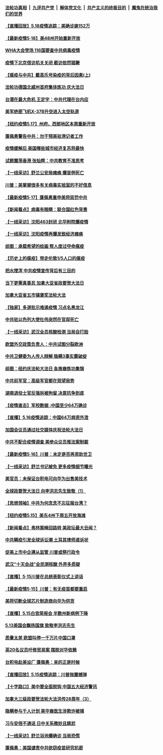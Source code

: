 ####  [法轮功真相](../../../../basic/blob/master/README.md?t=05190031) &nbsp;|&nbsp; [九评共产党](../../../../9ping.md/blob/master/README.md?t=05190031) &nbsp;|&nbsp; [解体党文化](../../../../jtdwh.md/blob/master/README.md?t=05190031)  &nbsp;|&nbsp; [共产主义的终极目的](../../../../gczydzjmd.md/blob/master/README.md?t=05190031) &nbsp;|&nbsp; [魔鬼在统治我们的世界](../../../../mgztzwmdsj.md/blob/master/README.md?t=05190031) 

#### [【直播回放】5.18疫情追踪：美确诊逾152万](../pages/nf4514/n12118217.md?t=05190031) 

#### [【最新疫情5·18】美48州开始重新开放](../pages/nf4514/n12115367.md?t=05190031) 

#### [WHA大会登场 116国要查中共病毒疫情](../pages/nf4514/n12117992.md?t=05190031) 

#### [疫情下北京信访机关关闭 截访依然猖獗](../pages/nf4514/n12117242.md?t=05190031) 

#### [【瘟疫与中共】戴高乐号染疫的背后因素(上)](../pages/nf4514/n12109482.md?t=05190031) 

#### [法轮功德国北威州首府集体炼功 庆大法日](../pages/nf4514/n12116360.md?t=05190031) 

#### [台潜在最大危机 王定宇：中共代理在台内应](../pages/nf4514/n12115879.md?t=05190031) 

#### [美军绝密飞机X-37B升空进入太空轨道](../pages/nf4514/n12116995.md?t=05190031) 

#### [【纽约疫情5.17】州府、西部地区本周重新开放](../pages/nf4514/n12116073.md?t=05190031) 

#### [蓬佩奥警告中共：勿干预美驻港记者工作](../pages/nf4514/n12116878.md?t=05190031) 

#### [疫情缓解后 美国哪些城市经济复苏将最快](../pages/nf4514/n12100930.md?t=05190031) 

#### [试题震荡香港 张灿辉：中共教育不准思考](../pages/nf4514/n12116869.md?t=05190031) 

#### [【一线采访】舒兰公安局瘫痪 爆首例死亡](../pages/nf4514/n12116520.md?t=05190031) 

#### [川普：美掌握很多有关病毒实验室的不好信息](../pages/nf4514/n12116772.md?t=05190031) 

#### [【最新疫情5·17】蓬佩奥重申美将惩罚中共](../pages/nf4514/n12113370.md?t=05190031) 

#### [【新闻看点】病毒有眼睛：联合国红色背景](../pages/nf4514/n12115092.md?t=05190031) 

#### [【一线采访】沈阳463封闭 北华附院爆疫情](../pages/nf4514/n12116595.md?t=05190031) 

#### [【一线采访】沈阳疫情再爆发致经济瘫痪](../pages/nf4514/n12115821.md?t=05190031) 

#### [组图：承载希望的绘画 帮人度过夺命瘟疫](../pages/nf4514/n12115569.md?t=05190031) 

#### [【历史上的瘟疫】带走伦敦1/5人口的瘟疫](../pages/nf4514/n12076409.md?t=05190031) 

#### [把水搅浑 中共疫情宣传背后有三目的](../pages/nf4514/n12115408.md?t=05190031) 

#### [当下更需真善忍 加拿大亚省政要贺大法日](../pages/nf4514/n12115501.md?t=05190031) 

#### [加拿大亚省五市镇褒奖法轮大法](../pages/nf4514/n12115677.md?t=05190031) 

#### [【独家】多道批示难遏疫情 习点名黑龙江](../pages/nf4514/n12115296.md?t=05190031) 

#### [中共驻以色列大使杜伟突然在官邸死亡](../pages/nf4514/n12116013.md?t=05190031) 

#### [【一线采访】武汉全员核酸检测 当局自打脸](../pages/nf4514/n12115138.md?t=05190031) 

#### [欧盟外交政策负责人：中共试图分裂欧洲](../pages/nf4514/n12115131.md?t=05190031) 

#### [中共卫健委为人传人辩解 隐瞒3事实露破绽](../pages/nf4514/n12108041.md?t=05190031) 

#### [组图：纽约庆法轮大法日 各族裔炼功集锦](../pages/nf4514/n12096261.md?t=05190031) 

#### [中共前军官：高级军官都在观望局势](../pages/nf4514/n12114951.md?t=05190031) 

#### [湖南退役士官反强拆被拘留 决意抗争到底](../pages/nf4514/n12115006.md?t=05190031) 

#### [【疫情直击】军校数据 :中国至少64万确诊](../pages/nf4514/n12114594.md?t=05190031) 

#### [【直播】5.16疫情追踪：中国64万病资外泄](../pages/nf4514/n12114542.md?t=05190031) 

#### [加国会议员通过社交媒体庆祝法轮大法日](../pages/nf4514/n12114630.md?t=05190031) 

#### [中共不配合疫情调查 美参众议员推法案制裁](../pages/nf4514/n12113326.md?t=05190031) 

#### [【最新疫情5·16】川普：未定是否再资助世卫](../pages/nf4514/n12113626.md?t=05190031) 

#### [【一线采访】舒兰书记被免 更多疫情细节曝光](../pages/nf4514/n12113707.md?t=05190031) 

#### [美官员：未保证台积电可向华为出售美技术](../pages/nf4514/n12113566.md?t=05190031) 

#### [全球政要贺大法日 向李洪志先生致敬（1）](../pages/nf4514/n12112803.md?t=05190031) 

#### [【思想领袖】中共为何念念不忘征服台湾？](../pages/nf4514/n11886913.md?t=05190031) 

#### [【纽约疫情5.15】美东4州下周五开放海滩](../pages/nf4514/n12111652.md?t=05190031) 

#### [【新闻看点】弗林案峰回路转 美政坛最大丑闻？](../pages/nf4514/n12113049.md?t=05190031) 

#### [中共瞒疫引发全球诉讼潮 土耳其律师递诉状](../pages/nf4514/n12113248.md?t=05190031) 

#### [促美上市中企遵从监管 川普或祭行政令](../pages/nf4514/n12113285.md?t=05190031) 

#### [武汉“十天会战”全民测核酸 外界多质疑](../pages/nf4514/n12113219.md?t=05190031) 

#### [【直播】5·15川普在总统表彰仪式上讲话](../pages/nf4514/n12112699.md?t=05190031) 

#### [【最新疫情5·15】川普：有无疫苗都要重启](../pages/nf4514/n12106752.md?t=05190031) 

#### [美将切断全球芯片制造商向华为供货](../pages/nf4514/n12112865.md?t=05190031) 

#### [【直播】5.15白宫简报会 半数州新病例下降](../pages/nf4514/n12112673.md?t=05190031) 

#### [5.13美国会飘扬国旗 致敬李洪志先生](../pages/nf4514/n12112087.md?t=05190031) 

#### [质量太差 欧盟叫停一千万片中国口罩](../pages/nf4514/n12112723.md?t=05190031) 

#### [英20名议员吁修贸易案 摆脱对华依赖](../pages/nf4514/n12111711.md?t=05190031) 

#### [台积电赴美设厂 蓬佩奥：来的正是时候](../pages/nf4514/n12111788.md?t=05190031) 

#### [【直播回放】5.15疫情追踪：川普抛震撼弹](../pages/nf4514/n12111731.md?t=05190031) 

#### [【十字路口】美中要全面脱钩 中国五大经济警讯](../pages/nf4514/n12110809.md?t=05190031) 

#### [加拿大三级政要贺法轮大法洪传28周年（3）](../pages/nf4514/n12110567.md?t=05190031) 

#### [隐瞒参与千人计划 美华裔医生涉欺诈被捕](../pages/nf4514/n12110593.md?t=05190031) 

#### [习与安倍不通话 日中关系微妙且尴尬](../pages/nf4514/n12104916.md?t=05190031) 

#### [【一线采访】舒兰浴池爆确诊 当局恐慌](../pages/nf4514/n12110474.md?t=05190031) 

#### [蓬佩奥：美国谴责中共欲窃疫苗研究机密](../pages/nf4514/n12110340.md?t=05190031) 

